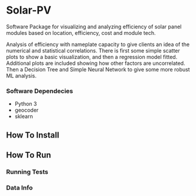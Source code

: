 # Solar-PV
Software Package for visualizing and analyzing efficiency of solar panel modules based on location, efficiency, cost and module tech.



Analysis of efficiency with nameplate capacity to give clients an idea of the numerical and statistical correlations. There is first some simple scatter plots to show a basic visualization, and then a regression model fitted. Additional plots are included showing how other factors are uncorrelated. Then a Decision Tree and Simple Neural Network to give some more robust ML analysis.



### Software Dependecies
- Python 3
- geocoder
- sklearn



## How To Install





## How To Run



### Running Tests



### Data Info


